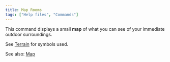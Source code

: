 ```yaml
---
title: Map Rooms
tags: ["Help files", "Commands"]
---
```

This command displays a small **map** of what you can see of your
immediate outdoor surroundings.

See [Terrain](Terrain "wikilink") for symbols used.

See also: [Map](Map "wikilink")
